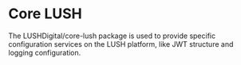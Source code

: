 # Core LUSH
The LUSHDigital/core-lush package is used to provide specific configuration services on the LUSH platform, like JWT structure and logging configuration.